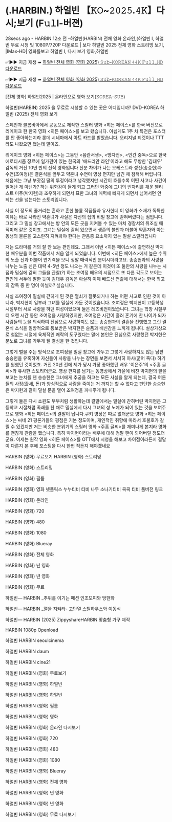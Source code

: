 # (.HARBIN.) 하얼빈 【𝙺𝙾~𝟸𝟶𝟸𝟻.𝟺𝙺】다시;보기 (F𝚞𝚕l-버젼)

28secs ago - HARBIN 12초 전 -하얼빈(HARBIN) 전체 영화 온라인,(하얼빈 I, 하얼빈 무료 시청 및 1080P/720P 다운로드 | 보다 하얼빈 2025 전체 영화 스트리밍 보기, |IMax-HD| 영화를보고 하얼빈 I, 다시 보기 영화,하얼빈

✅▶️▶️ 지금 재생 ➠ [하얼빈 전체 영화 (영화 2025) 𝚂𝚞𝚋-𝙺𝙾𝚁𝙴𝙰𝙽 𝟺𝟺𝙺 𝙵𝚞𝚕𝚕_𝙷𝙳 다운로드](https://sixonemovies.com/ko/movie/610251/harbin.git)

✅▶️▶️ 지금 재생 ➠ [하얼빈 전체 영화 (영화 2025) 𝚂𝚞𝚋-𝙺𝙾𝚁𝙴𝙰𝙽 𝟺𝟺𝙺 𝙵𝚞𝚕𝚕_𝙷𝙳 다운로드](https://sixonemovies.com/ko/movie/610251/harbin.git)

[전체 영화] 하얼빈2025 | 온라인으로 영화 보기(𝙺𝙾𝚁𝙴𝙰-𝚂𝚄𝙱)

하얼빈(HARBIN) 2025 을 무료로 시청할 수 있는 곳은 어디입니까? DVD-KOREA 하얼빈 (2025) 전체 영화 보기

스페인과 콜롬비아에서 공동으로 제작한 스릴러 영화 <히든 페이스>를 한국 버전으로 리메이크 한 한국 영화 <히든 페이스>를 보고 왔습니다. 아쉽게도 1주 차 특전은 포스터를 안 좋아하는지라 롯데 시네마에서 아트 카드를 받았습니다. 오리지널 티켓이나 TTT라도 나왔으면 했는데 말이죠.

리메이크 영화 <히든 페이스>는 그동안 <음란서생>, <방자전>, <인간 중독>으로 한국 에로티시즘 장르에 일가견이 있는 한국의 '애드리안 라인'이라고 해도 무방한 '김대우' 감독의 거진 10년 만의 신작 영화입니다 신분 차이가 나는 오케스트라 성진(송승헌)과 수연(조여정)은 결혼식을 앞두고 약혼녀 수연이 영상 편지만 남긴 채 잠적해 버립니다. 처음에는 그냥 부잣집 딸의 투정이라고 생각했지만 시간이 흐를수록 어떤 사고나 사건이 일어난 게 아닌가? 하는 위화감이 들게 되고 그러던 와중에 그녀의 빈자리를 채운 첼리스트 미주(박지현)과 조우하게 되면서 묘한 그녀의 매력에 빠지게 되면서 넘어서면 안 되는 선을 넘는다는 스토리입니다.

사실 이 정도의 줄거리는 흔하고 흔한 불륜 작품들과 유사한데 이 영화가 소재가 독특한 이유는 바로 사라진 약혼녀가 사실은 자신의 집의 비밀 창고에 갇혀버렸다는 점입니다. 그리고 그 밀실 창고에서는 방 안의 모든 곳을 지켜볼 수 있는 마치 경찰서의 취조실 매직미러 같은 것이죠. 그녀는 밀실에 갇혀 있으면서 생존의 불안과 더불어 약혼자와 아는 동생의 불륜을 고스란히 지켜봐야 한다는 관음증 요소까지 있는 밀실 스릴러입니다

저는 드라마를 거의 잘 안 보는 편인데요. 그래서 이번 <히든 페이스>에 출연하신 박지현 배우분을 이번 작품에서 처음 알게 되었습니다. 이번에 <히든 페이스>에서 높은 수위의 노출 신과 더불어 연기력을 보니 정말 매력적인 분이시더라고요. 송승헌과의 사랑을 나누는 노출 신은 대략 4-5번 정도 나오는 거 같은데 이것이 또 둘만의 사랑을 나누는 시점과 밀실에 갇혀 그들을 관찰(?) 하는 조여정 배우의 시점으로 또 다른 각도로 보이는 편인데 서두에 말한 듯이 김대우 감독은 확실히 이제 배드신 연출에 대해서는 한국 최고의 감독 중 한 명이 아닐까? 싶습니다.

사실 조여정이 밀실에 갇히게 된 것은 열쇠가 잘못되거나 하는 어떤 사고로 인한 것이 아니라, 박지현이 일부러 그녀를 밀실에 가둔 것이었습니다. 조여정은 박지현이 고등학생 시절부터 서로 사랑을 하던 여성이었으며 둘은 레즈비언이었습니다. 그녀는 학창 시절부터 오랜 시간 동안 조여정을 사랑하였지만, 조여정은 시간이 흘러 혼기에 찬 나이가 되자 사람들의 눈을 의식하여 진심으로 사랑하지도 않는 송승헌과의 결혼을 진행했고 그런 결혼식 소식을 일방적으로 통보받은 박지현은 슬픔과 배신감을 느끼게 됩니다. 설상가상으로 철없는 시절에 육체적인 쾌락의 도구였다는 말에 본인은 진심으로 사랑했던 박지현은 분노로 그녀를 가두게 될 결심을 한 것입니다.

그렇게 벌을 주는 방식으로 조여정을 밀실 창고에 가두고 그렇게 사랑하지도 않는 남편 송승헌을 유혹하여 자신들이 사랑을 나누는 장면을 보면서 서서히 아사(굶어 죽다) 하기를 원했던 것이었죠. 거진 20년 전에 제가 당시 가장 좋아했던 배우 '이은주'의 <주홍 글씨>와 유사한 스토리더군요. 영상 편지를 남기는 동영상에서 거울에 비친 박지현의 팔을 보고는 눈치를 챈 송승헌은 그녀에게 추궁을 하고는 모든 사실을 알게 되는데, 결국 어른들의 사정(출세, 돈)과 양심적으로 사람을 죽이는 거 까지는 할 수 없다고 판단한 송승헌은 박지현과 같이 밀실 문을 열어 조여정을 꺼내주게 됩니다.

그렇게 둘은 다시 쇼윈도 부부처럼 생활하는데 결말에서는 밀실에 갇혀버린 박지현은 고등학교 시절처럼 족쇄를 찬 채로 밀실에서 다시 그녀의 성 노예가 되어 있는 것을 보여주므로 영화 <히든 페이스>의 결말이 납니다.쿠키 영상은 따로 없더군요 영화 <히든 페이스>는 씨네 21 평론가들의 평점은 기본 정도이며, 개인적인 취향에 따라서 호불호가 갈릴 수 있겠지만 저는 비슷한 분위기의 스릴러 영화 <주홍 글씨>를 재미나게 본지라 영화를 괜찮게 관람을 했습니다. 특히 박지현이라는 배우에 대해 정말 팬이 되어버릴 정도더군요. 이제는 원작 영화 <히든 페이스>를 OTT에서 시청을 해보고 차이점이라든지 결말이 다른지 본 후에 포스팅을 다시 한번 적든지 해야겠네요

HARBIN (영화) 무료보기 HARBIN (영화) 스트리밍

HARBIN (영화) 스트리밍

HARBIN (영화) 필름

HARBIN (영화) 영화 넷플릭스 누누티비 티비 나무 소나기티비 콕콕 티비 풀버전 링크

HARBIN (영화) 온라인

HARBIN (영화) 720

HARBIN (영화) 480

HARBIN (영화) 1080

HARBIN (영화) Blueray

HARBIN (영화) 전체 영화

HARBIN (영화) 년 영화

HARBIN (영화) 년 영화

HARBIN (영화) 무료

하얼빈— HARBIN _추위를 이기는 패션 인조모피와 방한화

하얼빈— HARBIN _열을 지켜라- 고단열 스틸하우스와 이동식

하얼빈— HARBIN (2025) ZippyshareHARBIN 맞춤형 가구 제작

HARBIN 1080p Openload

하얼빈 HARBIN seoulcinema

하얼빈 HARBIN daum

하얼빈 HARBIN cine21

하얼빈 HARBIN (영화) 무료보기

하얼빈 HARBIN (영화) 하얼빈

하얼빈 HARBIN (영화) 하얼빈

하얼빈 HARBIN (영화) 필름

하얼빈 HARBIN (영화) 영화

하얼빈 HARBIN (영화) 온라인 다시보기

하얼빈 HARBIN (영화) 720

하얼빈 HARBIN (영화) 480

하얼빈 HARBIN (영화) 1080

하얼빈 HARBIN (영화) Blueray

하얼빈 HARBIN (영화) 전체 영화

하얼빈 HARBIN (영화) 년 영화

하얼빈 HARBIN (영화) 년 영화

하얼빈 HARBIN (영화) 무료 다시보기
